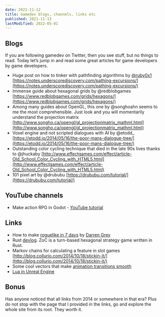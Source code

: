 ```yaml
---
date: 2021-11-12
title: Gamedev blogs, channels, links etc
published: 2021-11-13
lastModified: 2022-05-01
---
```


## Blogs

If you are following gamedev on Twitter, then you see stuff, but no things to read. Today let’s jump in and read some great articles for game developers by game developers.

- Huge post on how to tinker with pathfinding algorithms by [@ruby0x1](https://twitter.com/ruby0x1) [https://notes.underscorediscovery.com/pathing-excursions/](https://notes.underscorediscovery.com/pathing-excursions/)
- Immense guide about hexagonal grids by @redblobgames [https://www.redblobgames.com/grids/hexagons/](https://www.redblobgames.com/grids/hexagons/)
- Among many guides about OpenGL, this one by @songhoahn seems to me the most comprehensible. Just look and you will momentarily understand the projection matrix [http://www.songho.ca/opengl/gl_projectionmatrix_mathml.html](http://www.songho.ca/opengl/gl_projectionmatrix_mathml.html)
- Voxel engine and not scripted dialogues with AI by @etodd_ [https://etodd.io/2014/05/16/the-poor-mans-dialogue-tree/](https://etodd.io/2014/05/16/the-poor-mans-dialogue-tree/)
- Outstanding color cycling technique that died in the late 90s lives thanks to @jhuckaby [http://www.effectgames.com/effect/article-Old_School_Color_Cycling_with_HTML5.html](http://www.effectgames.com/effect/article-Old_School_Color_Cycling_with_HTML5.html)
- 101 pixel art by @drububu [https://drububu.com/tutorial/](https://drububu.com/tutorial/)


## YouTube channels

- Make action RPG in Godot - [YouTube tutorial](https://youtube.com/playlist?list=PL9FzW-m48fn2SlrW0KoLT4n5egNdX-W9a)


## Links

- How to make [roguelike in 7 days](http://www.gamesofgrey.com/blog/?p=157) by [Darren Grey](https://twitter.com/@dgrey0)
- Rust [devlog](https://ozkriff.github.io/2016-08-22--devlog.html). ZoC is a turn-based hexagonal strategy game written in Rust.
- Markov chains for calculating a feature in slot games [http://blog.collurio.com/2014/10/18/stickin-it/](http://blog.collurio.com/2014/10/18/stickin-it/)
- Some cool vectors that make [animation transitions smooth](https://theorangeduck.com/page/propagating-velocities-through-animation-systems)
- [Lua in Unreal Engine](https://github.com/Tencent/sluaunreal)

## Bonus

Has anyone noticed that all links from 2014 or somewhere in that era? Plus do not stop with the page that I provided in the links, go and explore the whole site from its root. They worth it.
